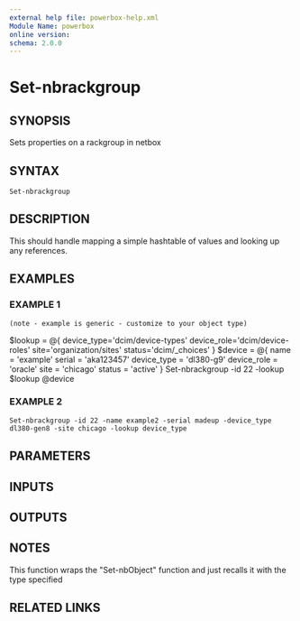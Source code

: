 ```yaml
---
external help file: powerbox-help.xml
Module Name: powerbox
online version:
schema: 2.0.0
---
```


# Set-nbrackgroup

## SYNOPSIS
Sets properties on a rackgroup in netbox

## SYNTAX

```
Set-nbrackgroup
```

## DESCRIPTION
This should handle mapping a simple hashtable of values and looking up any references.

## EXAMPLES

### EXAMPLE 1
```
(note - example is generic - customize to your object type)
```

$lookup = @{
    device_type='dcim/device-types'
    device_role='dcim/device-roles'
    site='organization/sites'
    status='dcim/_choices'
}
$device = @{
    name = 'example'
    serial = 'aka123457'
    device_type = 'dl380-g9'
    device_role = 'oracle'
    site = 'chicago'
    status = 'active'
}
Set-nbrackgroup -id 22 -lookup $lookup @device

### EXAMPLE 2
```
Set-nbrackgroup -id 22 -name example2 -serial madeup -device_type dl380-gen8 -site chicago -lookup device_type
```

## PARAMETERS

## INPUTS

## OUTPUTS

## NOTES
This function wraps the "Set-nbObject" function and just recalls it with the type specified

## RELATED LINKS
